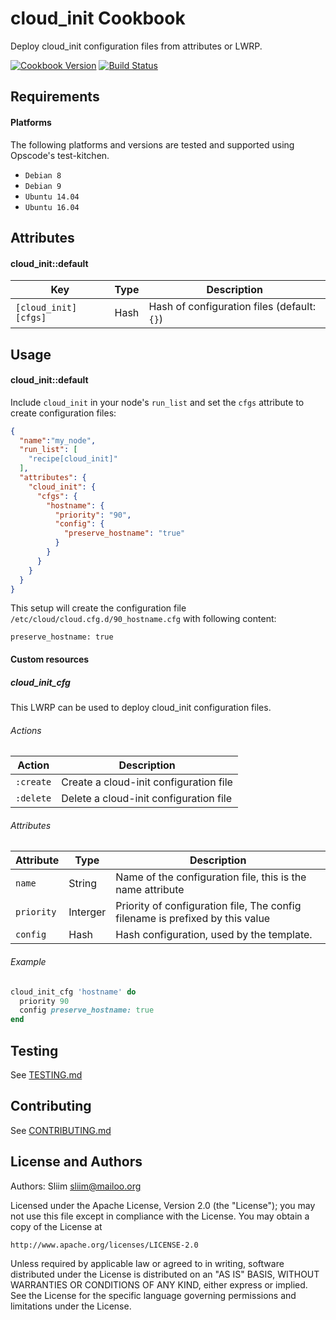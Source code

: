 cloud_init Cookbook
===================

Deploy cloud_init configuration files from attributes or LWRP.

[![Cookbook Version](https://img.shields.io/cookbook/v/cloud_init.svg)](https://community.opscode.com/cookbooks/cloud_init) [![Build Status](https://travis-ci.org/Numergy/cloud-init-cookbook.svg?branch=master)](https://travis-ci.org/Numergy/cloud-init-cookbook) 

Requirements
------------

#### Platforms
The following platforms and versions are tested and supported using Opscode's test-kitchen.
- `Debian 8`
- `Debian 9`
- `Ubuntu 14.04`
- `Ubuntu 16.04`

Attributes
----------
#### cloud_init::default

|  Key                 | Type |  Description                                |
| -------------------- | ---- | ------------------------------------------- |
| `[cloud_init][cfgs]` | Hash | Hash of configuration files (default: `{}`) |

Usage
-----
#### cloud_init::default
Include `cloud_init` in your node's `run_list` and set the `cfgs` attribute to create configuration files:

```json
{
  "name":"my_node",
  "run_list": [
    "recipe[cloud_init]"
  ],
  "attributes": {
    "cloud_init": {
      "cfgs": {
        "hostname": {
          "priority": "90",
          "config": {
            "preserve_hostname": "true"
          }
        }
      }
    }
  }
}
```

This setup will create the configuration file `/etc/cloud/cloud.cfg.d/90_hostname.cfg` with following content:
```
preserve_hostname: true
```

#### Custom resources

##### cloud_init_cfg
This LWRP can be used to deploy cloud_init configuration files.

###### Actions
|  Action   |  Description                           |
| --------- | -------------------------------------- |
| `:create` | Create a cloud-init configuration file |
| `:delete` | Delete a cloud-init configuration file |

###### Attributes
| Attribute  |  Type    |  Description                                                                  |
| ---------- | -------- | ----------------------------------------------------------------------------- |
| `name`     | String   | Name of the configuration file, this is the name attribute                    |
| `priority` | Interger | Priority of configuration file, The config filename is prefixed by this value |
| `config`   | Hash     | Hash configuration, used by the template.                                 |


###### Example
```ruby
cloud_init_cfg 'hostname' do
  priority 90
  config preserve_hostname: true
end
```

Testing
-------
See [TESTING.md](TESTING.md)

Contributing
------------
See [CONTRIBUTING.md](CONTRIBUTING.md)

License and Authors
-------------------
Authors: Sliim <sliim@mailoo.org> 

Licensed under the Apache License, Version 2.0 (the "License"); you may not use this file except in compliance with the License. You may obtain a copy of the License at

    http://www.apache.org/licenses/LICENSE-2.0

Unless required by applicable law or agreed to in writing, software distributed under the License is distributed on an "AS IS" BASIS, WITHOUT WARRANTIES OR CONDITIONS OF ANY KIND, either express or implied. See the License for the specific language governing permissions and limitations under the License.
